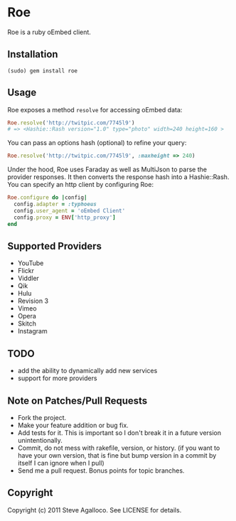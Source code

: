 Roe
===

Roe is a ruby oEmbed client.

Installation
------------

    (sudo) gem install roe

Usage
-----

Roe exposes a method `resolve` for accessing oEmbed data:

```ruby
Roe.resolve('http://twitpic.com/7745l9')
# => <Hashie::Rash version="1.0" type="photo" width=240 height=160 >
```

You can pass an options hash (optional) to refine your query:

```ruby
Roe.resolve('http://twitpic.com/7745l9', :maxheight => 240)
```

Under the hood, Roe uses Faraday as well as MultiJson to parse the provider
responses.  It then converts the response hash into a Hashie::Rash.  You can
specify an http client by configuring Roe:

```ruby
Roe.configure do |config|
  config.adapter = :typhoeus
  config.user_agent = 'oEmbed Client'
  config.proxy = ENV['http_proxy']
end
```

Supported Providers
-------------------

  * YouTube
  * Flickr
  * Viddler
  * Qik
  * Hulu
  * Revision 3
  * Vimeo
  * Opera
  * Skitch
  * Instagram

TODO
----

* add the ability to dynamically add new services
* support for more providers

Note on Patches/Pull Requests
-----------------------------

* Fork the project.
* Make your feature addition or bug fix.
* Add tests for it. This is important so I don't break it in a
  future version unintentionally.
* Commit, do not mess with rakefile, version, or history.
  (if you want to have your own version, that is fine but bump version in a commit by itself I can ignore when I pull)
* Send me a pull request. Bonus points for topic branches.

Copyright
---------

Copyright (c) 2011 Steve Agalloco. See LICENSE for details.
